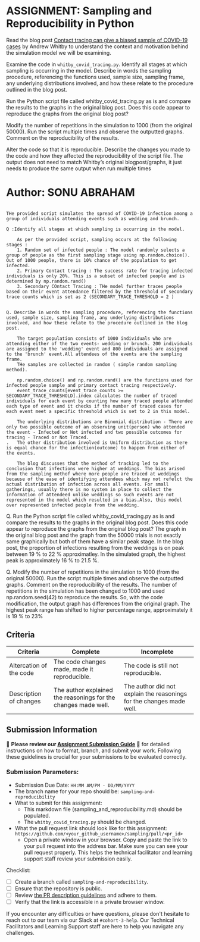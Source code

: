 # ASSIGNMENT: Sampling and Reproducibility in Python

Read the blog post [Contact tracing can give a biased sample of COVID-19 cases](https://andrewwhitby.com/2020/11/24/contact-tracing-biased/) by Andrew Whitby to understand the context and motivation behind the simulation model we will be examining.

Examine the code in `whitby_covid_tracing.py`. Identify all stages at which sampling is occurring in the model.
Describe in words the sampling procedure, referencing the functions used, sample size, sampling frame, any underlying distributions involved, and how these relate to the procedure outlined in the blog post.



Run the Python script file called whitby_covid_tracing.py as is and compare the results to the graphs in the original blog post. Does this code appear to reproduce the graphs from the original blog post?

Modify the number of repetitions in the simulation to 1000 (from the original 50000). Run the script multiple times and observe the outputted graphs. Comment on the reproducibility of the results.

Alter the code so that it is reproducible. Describe the changes you made to the code and how they affected the reproducibility of the script file. The output does not need to match Whitby’s original blogpost/graphs, it just needs to produce the same output when run multiple times

# Author: SONU ABRAHAM

```

THe provided script simulates the spread of COVID-19 infection among a group of individuals attending events such as wedding and brunch.

Q :Identify all stages at which sampling is occurring in the model.

    As per the provided script, sampling occurs at the following stages :
    1. Random set of infected people : The model randomly selects a group of people as the first sampling stage using np.random.choice(). Out of 1000 people, there is 10% chance of the population to get infected.
    2. Primary Contact tracing : The success rate for tracing infected individuals is only 20%. This is a subset of infected people and is determined by np.random.rand()
    3. Secondary COntact Tracing : THe model further traces people based on their event attendance filtered by the threshold of secondary trace counts which is set as 2 (SECONDARY_TRACE_THRESHOLD = 2 ) 


Q. Describe in words the sampling procedure, referencing the functions used, sample size, sampling frame, any underlying distributions involved, and how these relate to the procedure outlined in the blog post.

    The target population consists of 1000 individuals who are attending either of the two events- wedding or brunch. 200 individuals are assigned to the 'wedding' event and 800 individuals are assigned to the 'brunch' event.All attendees of the events are the sampling frame.
    THe samples are collected in random ( simple random sampling method). 

    np.random.choice() and np.random.rand() are the functions used for infected people sample and primary contact tracing respectively. 
    event_trace_counts[event_trace_counts >= SECONDARY_TRACE_THRESHOLD].index calculates the number of traced individuals for each event by counting how many traced people attended each type of event and it checks if the number of traced cases for each event meet a specific threshold which is set to 2 in this model.

    The underlying distributions are Binomial distribution - There are only two possible outcome of an observing unit(person) who attended the event - Infected or Not infected and two possible outcomes for tracing - Traced or Not Traced.
.   The other distribution involved is Uniform distribution as there is equal chance for the infection(outcome) to happen from either of the events.

    The blog discusses that the method of tracking led to the conclusion that infections were higher at weddings. The bias arised from the sampling methof where more people are traced at weddings because of the ease of identifying attendees which may not refelct the actual distribution of infection across all events. For small gatherings, usually there is no system in place to collect the information of attendeed unlike weddings so such events are not represented in the model which resulted in a bias.Also, this model over represented infected people from the wedding.
```
Q. Run the Python script file called whitby_covid_tracing.py as is and compare the results to the graphs in the original blog post. Does this code appear to reproduce the graphs from the original blog post?
    The graph in the original blog post and the graph from the 50000 trials is not exactly same graphically but both of them have a similar peak stage. In the blog post, the proportion of infections resulting from the weddings is on peak between 19 % to 22 % approximatley. In the simulated graph, the highest peak is approximately 16 % to 21.5 %. 

Q. Modify the number of repetitions in the simulation to 1000 (from the original 50000). Run the script multiple times and observe the outputted graphs. Comment on the reproducibility of the results.
    The number of repetitions in the simulation has been changed to 1000 and used np.random.seed(42) to reproduce the results. 
    So, with the code modification, the output graph has differences from the original graph. The highest peak range has shifted to higher percentage range, approximately it is 19 % to 23%





## Criteria

|Criteria|Complete|Incomplete|
|--------|----|----|
|Altercation of the code|The code changes made, made it reproducible.|The code is still not reproducible.|
|Description of changes|The author explained the reasonings for the changes made well.|The author did not explain the reasonings for the changes made well.|

## Submission Information

🚨 **Please review our [Assignment Submission Guide](https://github.com/UofT-DSI/onboarding/blob/main/onboarding_documents/submissions.md)** 🚨 for detailed instructions on how to format, branch, and submit your work. Following these guidelines is crucial for your submissions to be evaluated correctly.

### Submission Parameters:
* Submission Due Date: `HH:MM AM/PM - DD/MM/YYYY`
* The branch name for your repo should be: `sampling-and-reproducibility`
* What to submit for this assignment:
    * This markdown file (sampling_and_reproducibility.md) should be populated.
    * The `whitby_covid_tracing.py` should be changed.
* What the pull request link should look like for this assignment: `https://github.com/<your_github_username>/sampling/pull/<pr_id>`
    * Open a private window in your browser. Copy and paste the link to your pull request into the address bar. Make sure you can see your pull request properly. This helps the technical facilitator and learning support staff review your submission easily.

Checklist:
- [ ] Create a branch called `sampling-and-reproducibility`.
- [ ] Ensure that the repository is public.
- [ ] Review [the PR description guidelines](https://github.com/UofT-DSI/onboarding/blob/main/onboarding_documents/submissions.md#guidelines-for-pull-request-descriptions) and adhere to them.
- [ ] Verify that the link is accessible in a private browser window.

If you encounter any difficulties or have questions, please don't hesitate to reach out to our team via our Slack at `#cohort-3-help`. Our Technical Facilitators and Learning Support staff are here to help you navigate any challenges.
